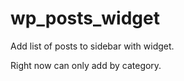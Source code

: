 wp_posts_widget
===============

Add list of posts to sidebar with widget.

Right now can only add by category.
